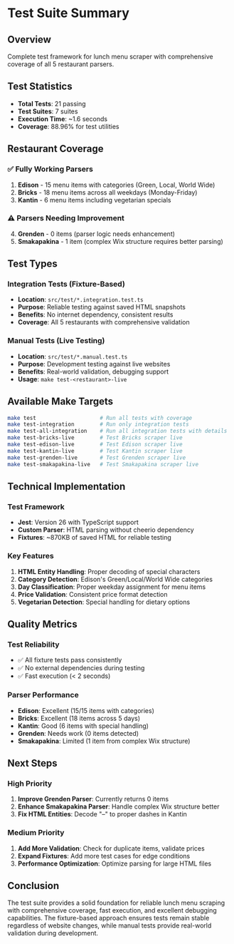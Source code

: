 # Test Suite Summary

## Overview
Complete test framework for lunch menu scraper with comprehensive coverage of all 5 restaurant parsers.

## Test Statistics
- **Total Tests**: 21 passing
- **Test Suites**: 7 suites
- **Execution Time**: ~1.6 seconds
- **Coverage**: 88.96% for test utilities

## Restaurant Coverage

### ✅ Fully Working Parsers
1. **Edison** - 15 menu items with categories (Green, Local, World Wide)
2. **Bricks** - 18 menu items across all weekdays (Monday-Friday)
3. **Kantin** - 6 menu items including vegetarian specials

### ⚠️ Parsers Needing Improvement
4. **Grenden** - 0 items (parser logic needs enhancement)
5. **Smakapakina** - 1 item (complex Wix structure requires better parsing)

## Test Types

### Integration Tests (Fixture-Based)
- **Location**: `src/test/*.integration.test.ts`
- **Purpose**: Reliable testing against saved HTML snapshots
- **Benefits**: No internet dependency, consistent results
- **Coverage**: All 5 restaurants with comprehensive validation

### Manual Tests (Live Testing)
- **Location**: `src/test/*.manual.test.ts`
- **Purpose**: Development testing against live websites
- **Benefits**: Real-world validation, debugging support
- **Usage**: `make test-<restaurant>-live`

## Available Make Targets
```bash
make test                    # Run all tests with coverage
make test-integration        # Run only integration tests
make test-all-integration    # Run all integration tests with details
make test-bricks-live        # Test Bricks scraper live
make test-edison-live        # Test Edison scraper live
make test-kantin-live        # Test Kantin scraper live
make test-grenden-live       # Test Grenden scraper live
make test-smakapakina-live   # Test Smakapakina scraper live
```

## Technical Implementation

### Test Framework
- **Jest**: Version 26 with TypeScript support
- **Custom Parser**: HTML parsing without cheerio dependency
- **Fixtures**: ~870KB of saved HTML for reliable testing

### Key Features
1. **HTML Entity Handling**: Proper decoding of special characters
2. **Category Detection**: Edison's Green/Local/World Wide categories
3. **Day Classification**: Proper weekday assignment for menu items
4. **Price Validation**: Consistent price format detection
5. **Vegetarian Detection**: Special handling for dietary options

## Quality Metrics

### Test Reliability
- ✅ All fixture tests pass consistently
- ✅ No external dependencies during testing
- ✅ Fast execution (< 2 seconds)

### Parser Performance
- **Edison**: Excellent (15/15 items with categories)
- **Bricks**: Excellent (18 items across 5 days)
- **Kantin**: Good (6 items with special handling)
- **Grenden**: Needs work (0 items detected)
- **Smakapakina**: Limited (1 item from complex Wix structure)

## Next Steps

### High Priority
1. **Improve Grenden Parser**: Currently returns 0 items
2. **Enhance Smakapakina Parser**: Handle complex Wix structure better
3. **Fix HTML Entities**: Decode "&#8211;" to proper dashes in Kantin

### Medium Priority
1. **Add More Validation**: Check for duplicate items, validate prices
2. **Expand Fixtures**: Add more test cases for edge conditions
3. **Performance Optimization**: Optimize parsing for large HTML files

## Conclusion
The test suite provides a solid foundation for reliable lunch menu scraping with comprehensive coverage, fast execution, and excellent debugging capabilities. The fixture-based approach ensures tests remain stable regardless of website changes, while manual tests provide real-world validation during development.
